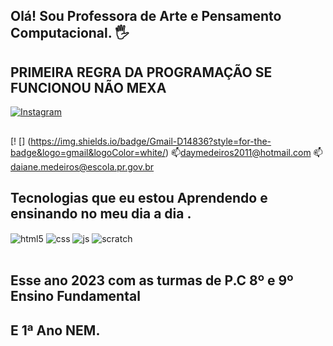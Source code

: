 ## Olá!  Sou Professora de Arte e Pensamento Computacional. 🖐️
## PRIMEIRA REGRA DA PROGRAMAÇÃO SE FUNCIONOU NÃO MEXA

[![Instagram](https://img.shields.io/badge/Instagram-E4405F?style=for-the-badge&logo=instagram&logoColor=white)](https://www.instagram.com/daimedeiros07/)


##
[! [] (https://img.shields.io/badge/Gmail-D14836?style=for-the-badge&logo=gmail&logoColor=white/)
📫daymedeiros2011@hotmail.com
📫daiane.medeiros@escola.pr.gov.br

## Tecnologias que eu estou Aprendendo e ensinando no meu dia a dia . 

<div style="display: inline_block">
  <img align="center" alt="html5" src="https://img.shields.io/badge/HTML5-E34F26?style=for-the-badge&logo=html5&logoColor=white" />
  <img align="center" alt="css" src="https://img.shields.io/badge/CSS3-1572B6?style=for-the-badge&logo=css3&logoColor=white" />
  <img align="center" alt="js" src="https://img.shields.io/badge/JavaScript-F7DF1E?style=for-the-badge&logo=javascript&logoColor=black" />
  <img align="center" alt="scratch" src="https://img.shields.io/badge/Scratch-4D97FF?style=for-the-badge&logo=Scratch&logoColor=white" />
   
</div><br/>

## Esse ano 2023 com as turmas de P.C 8º e 9º Ensino Fundamental
## E 1ª Ano NEM. 

